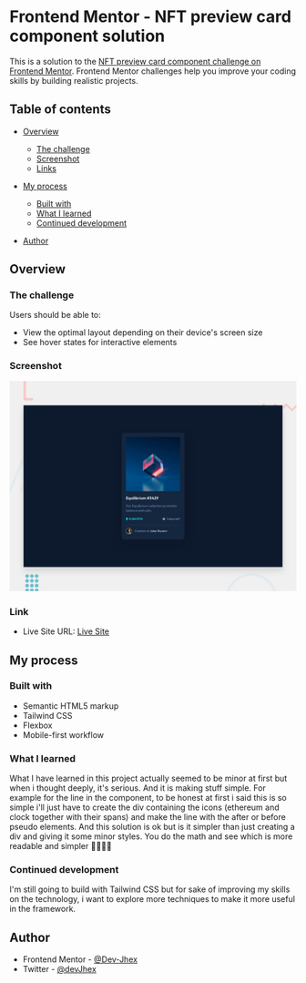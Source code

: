 # Frontend Mentor - NFT preview card component solution

This is a solution to the [NFT preview card component challenge on Frontend Mentor](https://www.frontendmentor.io/challenges/nft-preview-card-component-SbdUL_w0U). Frontend Mentor challenges help you improve your coding skills by building realistic projects. 

## Table of contents

- [Overview](#overview)
  - [The challenge](#the-challenge)
  - [Screenshot](#screenshot)
  - [Links](#links)
- [My process](#my-process)
  - [Built with](#built-with)
  - [What I learned](#what-i-learned)
  - [Continued development](#continued-development)

- [Author](#author)



## Overview

### The challenge

Users should be able to:

- View the optimal layout depending on their device's screen size
- See hover states for interactive elements

### Screenshot

![Design preview for the NFT preview card component coding challenge](./design/desktop-preview.jpg)

### Link
- Live Site URL: [Live Site](https://devjhex-nft-card.netlify.app/)

## My process

### Built with

- Semantic HTML5 markup
- Tailwind CSS
- Flexbox
- Mobile-first workflow

### What I learned
What I have learned in this project actually seemed to be minor at first but when i thought deeply, it's serious. And it is making stuff simple. For example for the line in the component, to be honest at first i said this is so simple i'll just have to create the div containing the icons (ethereum and clock together with their spans) and make the line with the after or before pseudo elements. And this solution is ok but is it simpler than just creating a div and giving it some minor styles. You do the math and see which is more readable and simpler 👩‍💻👩‍💻


### Continued development
I'm still going to build with Tailwind CSS but for sake of improving my skills on the technology, i want to explore more techniques to make it more useful in the framework.



## Author
- Frontend Mentor - [@Dev-Jhex](https://www.frontendmentor.io/profile/Dev-Jhex)
- Twitter - [@devJhex](https://www.twitter.com/devJhex)


